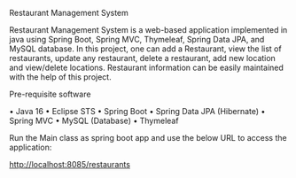 Restaurant Management System

Restaurant Management System is a web-based application implemented in java using Spring Boot, Spring MVC, Thymeleaf, Spring Data JPA, and MySQL database. In this project, one can add a Restaurant, view the list of restaurants, update any restaurant, delete a restaurant, add new location and view/delete locations. Restaurant information can be easily maintained with the help of this project.

Pre-requisite software

•	Java 16
•	Eclipse STS
•	Spring Boot
•	Spring Data JPA (Hibernate)
•	Spring MVC
•	MySQL (Database)
•	Thymeleaf

Run the Main class as spring boot app and use the below URL to access the application:

<http://localhost:8085/restaurants>

